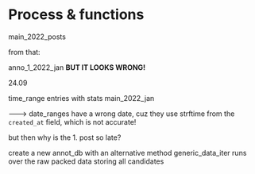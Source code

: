 # Process & functions

main_2022_posts

from that:

anno_1_2022_jan
__BUT IT LOOKS WRONG!__

24.09

time_range entries with stats
main_2022_jan

---> date_ranges have a wrong date, cuz they use strftime from the `created_at` field,
which is not accurate!

but then why is the 1. post so late?

create a new annot_db with an alternative method
generic_data_iter runs over the raw packed data storing all candidates 